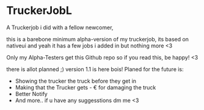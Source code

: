 # TruckerJobL
 A Truckerjob i did with a fellow newcomer,


this is a barebone minimum alpha-version of my truckerjob, its based on nativeui and yeah it has a few jobs i added in but nothing more <3

Only my Alpha-Testers get this Github repo so if you read this, be happy! <3 

there is allot planned ;)
version 1.1 is here bois!
Planed for the future is:


- Showing the trucker the truck before they get in
- Making that the Trucker gets - € for damaging the truck
- Better Notify
- And more..
if u have any suggesstions dm me <3
